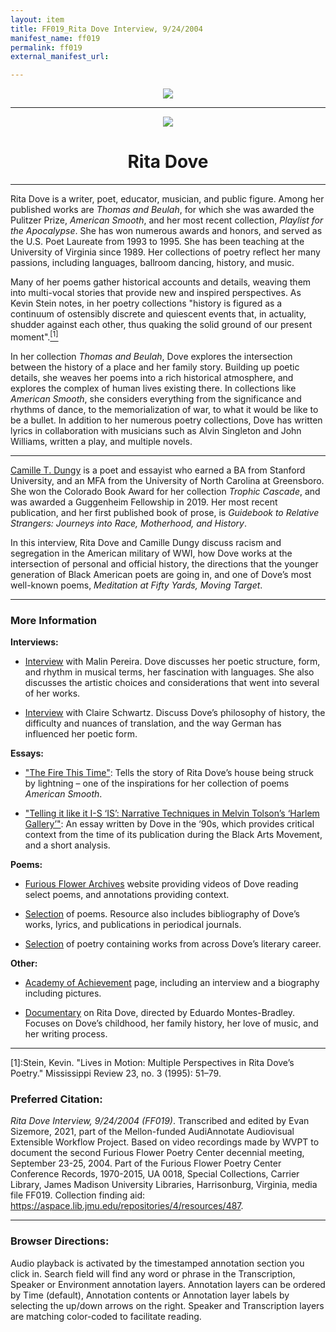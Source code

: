```yaml
---
layout: item
title: FF019_Rita Dove Interview, 9/24/2004
manifest_name: ff019
permalink: ff019
external_manifest_url: 

---
```

<!-- Add an essay or interpretive material below this line,
using HTML or markdown.  Do not modify this file above this line -->
<p style="text-align:center"><img src="https://www.jmu.edu/_images/furiousflower/furious-flower-logo.jpg"></p>
<hr>
<p style="text-align:center"><img src="https://furiousflower.org/wp-content/uploads/2019/04/rita.jpg"></p>
<h1 style="text-align:center">Rita Dove</h1>
<hr>
<p> Rita Dove is a writer, poet, educator, musician, and public figure. Among her published works are <i>Thomas and Beulah</i>, for which she was awarded the Pulitzer Prize, <i>American Smooth</i>, and her most recent collection, <i>Playlist for the Apocalypse</i>. She has won numerous awards and honors, and served as the U.S. Poet Laureate from 1993 to 1995. She has been teaching at the University of Virginia since 1989. Her collections of poetry reflect her many passions, including languages, ballroom dancing, history, and music. 
<p>Many of her poems gather historical accounts and details, weaving them into multi-vocal stories that provide new and inspired perspectives. As Kevin Stein notes, in her poetry collections "history is figured as a continuum of ostensibly discrete and quiescent events that, in actuality, shudder against each other, thus quaking the solid ground of our present moment".<a href="#fn1"><sup>[1]</sup></a></p>
In her collection <i>Thomas and Beulah</i>, Dove explores the intersection between the history of a place and her family story. Building up poetic details, she weaves her poems into a rich historical atmosphere, and explores the complex of human lives existing there. In collections like <i>American Smooth</i>, she considers everything from the significance and rhythms of dance, to the memorialization of war, to what it would be like to be a bullet. In addition to her numerous poetry collections, Dove has written lyrics in collaboration with musicians such as Alvin Singleton and John Williams, written a play, and multiple novels.</p>
<hr>
<p><a href="https://camilledungy.com/bio">Camille T. Dungy</a> is a poet and essayist who earned a BA from Stanford University, and an MFA from the University of North Carolina at Greensboro. She won the Colorado Book Award for her collection <i>Trophic Cascade</i>, and was awarded a Guggenheim Fellowship in 2019. Her most recent publication, and her first published book of prose, is <i>Guidebook to Relative Strangers: Journeys into Race, Motherhood, and History</i>.</p>
<p>In this interview, Rita Dove and Camille Dungy discuss racism and segregation in the American military of WWI, how Dove works at the intersection of personal and official history, the directions that the younger generation of Black American poets are going in, and one of Dove’s most well-known poems, <i>Meditation at Fifty Yards, Moving Target</i>.</p>
<hr>
<h3>More Information</h3>
<b>Interviews:</b>
<ul><li><p><a href="https://www.jstor.org/stable/1208910
">Interview</a> with Malin Pereira. Dove discusses her poetic structure, form, and rhythm in musical terms, her fascination with languages. She also discusses the artistic choices and considerations that went into several of her works.</p></li></ul>
<ul><li><p><a href="https://www.jstor.org/stable/26447141
">Interview</a> with Claire Schwartz. Discuss Dove’s philosophy of history, the difficulty and nuances of translation, and the way German has influenced her poetic form.</p></li></ul>
<b>Essays:</b>
<ul><li><p><a href="https://www.jstor.org/stable/27654893
">"The Fire This Time"</a>: Tells the story of Rita Dove’s house being struck by lightning – one of the inspirations for her collection of poems <i>American Smooth</i>.</p></li></ul>
<ul><li><p><a href="https://www.jstor.org/stable/40375707
">"Telling it like it I-S ‘IS’: Narrative Techniques in Melvin Tolson’s ‘Harlem Gallery’"</a>: An essay written by Dove in the ‘90s, which provides critical context from the time of its publication during the Black Arts Movement, and a short analysis.</p></li></ul>
<b>Poems:</b>
<ul><li><p><a href="https://furiousflower.org/rita-dove/">Furious Flower Archives</a> website providing videos of Dove reading select poems, and annotations providing context.</p></li></ul>
<ul><li><p><a href="https://www.poetryfoundation.org/poets/rita-dove">Selection</a> of poems. Resource also includes bibliography of Dove’s works, lyrics, and publications in periodical journals.</p></li></ul>
<ul><li><p><a href="https://poets.org/poet/rita-dove">Selection</a> of poetry containing works from across Dove’s literary career.</p></li></ul>
<b>Other:</b>
<ul><li><p><a href="https://achievement.org/achiever/rita-dove">Academy of Achievement</a> page, including an interview and a biography including pictures.</p></li></ul>
<ul><li><p><a href="https://youtu.be/mao8itrJafI">Documentary</a> on Rita Dove, directed by Eduardo Montes-Bradley. Focuses on Dove’s childhood, her family history, her love of music, and her writing process.</p></li></ul>
<hr>
<p><a name="fn1">[1]</a>:Stein, Kevin. "Lives in Motion: Multiple Perspectives in Rita Dove’s Poetry." Mississippi Review 23, no. 3 (1995): 51–79.</p>
<h3>Preferred Citation:</h3>
<i>Rita Dove Interview, 9/24/2004 (FF019)</i>. Transcribed and edited by Evan Sizemore, 2021, part of the Mellon-funded AudiAnnotate Audiovisual Extensible Workflow Project. Based on video recordings made by WVPT to document the second Furious Flower Poetry Center decennial meeting, September 23-25, 2004. Part of the Furious Flower Poetry Center Conference Records, 1970-2015, UA 0018, Special Collections, Carrier Library, James Madison University Libraries, Harrisonburg, Virginia, media file FF019. Collection finding aid: <a href="https://aspace.lib.jmu.edu/repositories/4/resources/487">https://aspace.lib.jmu.edu/repositories/4/resources/487</a>.
<hr>
<h3>Browser Directions:</h3> 
Audio playback is activated by the timestamped annotation section you click in. Search field will find any word or phrase in the Transcription, Speaker or Environment annotation layers. Annotation layers can be ordered by Time (default), Annotation contents or Annotation layer labels by selecting the up/down arrows on the right. Speaker and Transcription layers are matching color-coded to facilitate reading.
